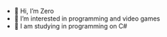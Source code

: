 - 👋 Hi, I’m Zero
- 👀 I’m interested in programming and video games
- 🌱 I am studying in programming on C#

<!---
Zero is a ✨ special ✨ repository because its `README.md` (this file) appears on your GitHub profile.
You can click the Preview link to take a look at your changes.
--->
